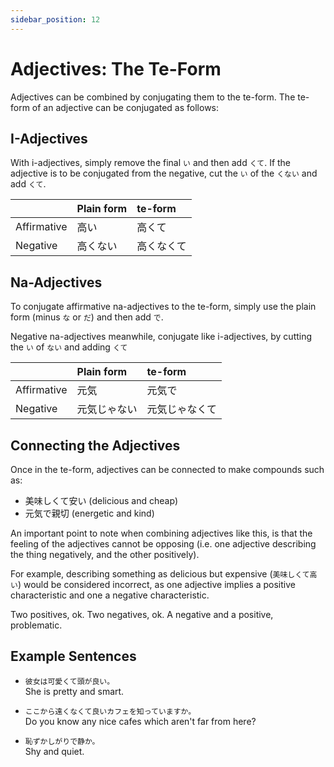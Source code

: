 ```yaml
---
sidebar_position: 12
---
```


# Adjectives: The Te-Form

Adjectives can be combined by conjugating them to the te-form. The te-form of an adjective can be conjugated as follows:

## I-Adjectives

With i-adjectives, simply remove the final `い` and then add `くて`. If the adjective is to be conjugated from the negative, cut the `い` of the `くない` and add `くて`.

||Plain form|te-form|
|:--|:--|:--|
|Affirmative|高い|高くて|
|Negative|高くない|高くなくて|

## Na-Adjectives

To conjugate affirmative na-adjectives to the te-form, simply use the plain form (minus `な` or `だ`) and then add `で`.

Negative na-adjectives meanwhile, conjugate like i-adjectives, by cutting the `い` of `ない` and adding `くて`

||Plain form|te-form|
|:--|:--|:--|
|Affirmative|元気|元気で|
|Negative|元気じゃない|元気じゃなくて|

## Connecting the Adjectives

Once in the te-form, adjectives can be connected to make compounds such as:

- 美味しくて安い (delicious and cheap)
- 元気で親切 (energetic and kind)

An important point to note when combining adjectives like this, is that the feeling of the adjectives cannot be opposing (i.e. one adjective describing the thing negatively, and the other positively).

For example, describing something as delicious but expensive (`美味しくて高い`) would be considered incorrect, as one adjective implies a positive characteristic and one a negative characteristic.

Two positives, ok. Two negatives, ok. A negative and a positive, problematic.

## Example Sentences

- ``彼女は可愛くて頭が良い。``  
  She is pretty and smart.

- ``ここから遠くなくて良いカフェを知っていますか。``  
  Do you know any nice cafes which aren't far from here?

- ``恥ずかしがりで静か。``  
  Shy and quiet.
